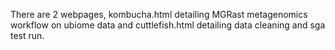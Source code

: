 There are 2 webpages, kombucha.html detailing MGRast metagenomics workflow on ubiome data and cuttlefish.html detailing data cleaning
and sga test run. 

